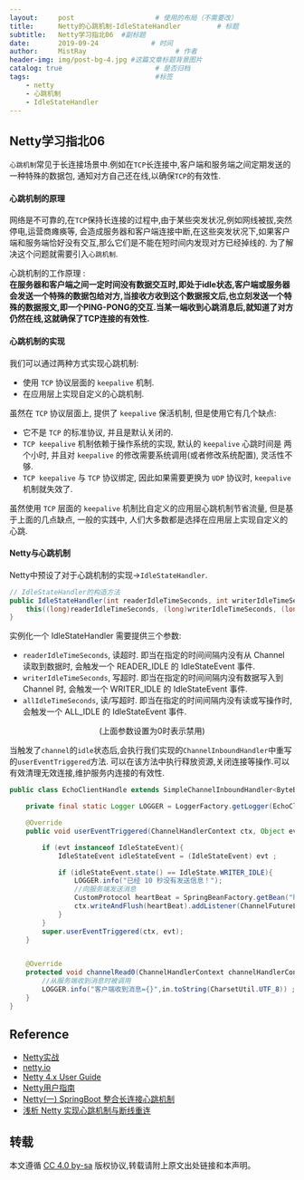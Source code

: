```yaml
---
layout:     post                    # 使用的布局（不需要改）
title:      Netty的心跳机制-IdleStateHandler         # 标题 
subtitle:   Netty学习指北06  #副标题
date:       2019-09-24             # 时间
author:     MistRay                      # 作者
header-img: img/post-bg-4.jpg #这篇文章标题背景图片
catalog: true                       # 是否归档
tags:                               #标签
    - netty
    - 心跳机制
    - IdleStateHandler
---
```

## Netty学习指北06
`心跳机制`常见于长连接场景中.例如在`TCP`长连接中,客户端和服务端之间定期发送的一种特殊的数据包,
通知对方自己还在线,以确保`TCP`的有效性.

#### 心跳机制的原理

网络是不可靠的,在`TCP`保持长连接的过程中,由于某些突发状况,例如网线被拔,突然停电,运营商瘫痪等,
会造成服务器和客户端连接中断,在这些突发状况下,如果客户端和服务端恰好没有交互,那么它们是不能在短时间内发现对方已经掉线的.
为了解决这个问题就需要引入`心跳机制`.  

心跳机制的工作原理 :  
__在服务器和客户端之间一定时间没有数据交互时,即处于idle状态,客户端或服务器会发送一个特殊的数据包给对方,当接收方收到这个数据报文后,也立刻发送一个特殊的数据报文,即一个PING-PONG的交互.当某一端收到心跳消息后,就知道了对方仍然在线,这就确保了TCP连接的有效性.__

#### 心跳机制的实现

我们可以通过两种方式实现心跳机制:

* 使用 `TCP` 协议层面的 `keepalive` 机制.
* 在应用层上实现自定义的心跳机制.

虽然在 `TCP` 协议层面上, 提供了 `keepalive` 保活机制, 但是使用它有几个缺点:

* 它不是 `TCP` 的标准协议, 并且是默认关闭的.
* `TCP keepalive` 机制依赖于操作系统的实现, 默认的 `keepalive` 心跳时间是 两个小时, 并且对 `keepalive` 的修改需要系统调用(或者修改系统配置), 灵活性不够.
* `TCP keepalive` 与 `TCP` 协议绑定, 因此如果需要更换为 `UDP` 协议时, `keepalive` 机制就失效了.

虽然使用 `TCP` 层面的 `keepalive` 机制比自定义的应用层心跳机制节省流量, 但是基于上面的几点缺点, 一般的实践中, 人们大多数都是选择在应用层上实现自定义的心跳.

#### Netty与心跳机制

Netty中预设了对于心跳机制的实现->`IdleStateHandler`.

```java
// IdleStateHandler的构造方法
public IdleStateHandler(int readerIdleTimeSeconds, int writerIdleTimeSeconds, int allIdleTimeSeconds) {
    this((long)readerIdleTimeSeconds, (long)writerIdleTimeSeconds, (long)allIdleTimeSeconds, TimeUnit.SECONDS);
}
```
实例化一个 IdleStateHandler 需要提供三个参数:

* `readerIdleTimeSeconds`, 读超时. 即当在指定的时间间隔内没有从 Channel 读取到数据时, 会触发一个 READER_IDLE 的 IdleStateEvent 事件.
* `writerIdleTimeSeconds`, 写超时. 即当在指定的时间间隔内没有数据写入到 Channel 时, 会触发一个 WRITER_IDLE 的 IdleStateEvent 事件.
* `allIdleTimeSeconds`, 读/写超时. 即当在指定的时间间隔内没有读或写操作时, 会触发一个 ALL_IDLE 的 IdleStateEvent 事件.

<center>(上面参数设置为0时表示禁用)</center>

当触发了`channel`的`idle`状态后,会执行我们实现的`ChannelInboundHandler`中重写的`userEventTriggered`方法.
可以在该方法中执行释放资源,关闭连接等操作.可以有效清理无效连接,维护服务内连接的有效性.
```java
public class EchoClientHandle extends SimpleChannelInboundHandler<ByteBuf> {

    private final static Logger LOGGER = LoggerFactory.getLogger(EchoClientHandle.class);

    @Override
    public void userEventTriggered(ChannelHandlerContext ctx, Object evt) throws Exception {

        if (evt instanceof IdleStateEvent){
            IdleStateEvent idleStateEvent = (IdleStateEvent) evt ;

            if (idleStateEvent.state() == IdleState.WRITER_IDLE){
                LOGGER.info("已经 10 秒没有发送信息！");
                //向服务端发送消息
                CustomProtocol heartBeat = SpringBeanFactory.getBean("heartBeat", CustomProtocol.class);
                ctx.writeAndFlush(heartBeat).addListener(ChannelFutureListener.CLOSE_ON_FAILURE) ;
            }
        }
        super.userEventTriggered(ctx, evt);
    }


    @Override
    protected void channelRead0(ChannelHandlerContext channelHandlerContext, ByteBuf in) throws Exception {
        //从服务端收到消息时被调用
        LOGGER.info("客户端收到消息={}",in.toString(CharsetUtil.UTF_8)) ;
    }
}  
```




## Reference
* [Netty实战](https://book.douban.com/subject/27038538/)
* [netty.io](https://netty.io/)
* [Netty 4.x User Guide](https://zhuanlan.zhihu.com/p/24955867)
* [Netty用户指南](https://github.com/waylau/netty-4-user-guide)
* [Netty(一) SpringBoot 整合长连接心跳机制](https://my.oschina.net/crossoverjie/blog/1820353)
* [浅析 Netty 实现心跳机制与断线重连](https://segmentfault.com/a/1190000006931568)
## 转载
本文遵循 [CC 4.0 by-sa](https://creativecommons.org/licenses/by-sa/4.0/) 版权协议,转载请附上原文出处链接和本声明。